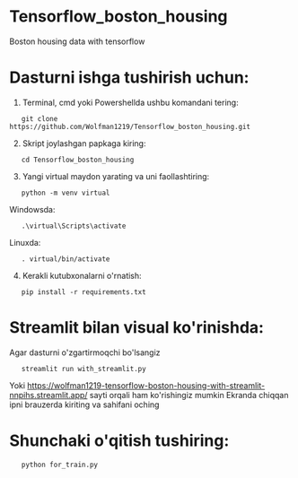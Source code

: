 # Tensorflow_boston_housing
Boston housing data with tensorflow
# Dasturni ishga tushirish uchun:
1) Terminal, cmd yoki Powershellda ushbu komandani tering:
```shell
   git clone https://github.com/Wolfman1219/Tensorflow_boston_housing.git
```

2) Skript joylashgan papkaga kiring:
```shell
   cd Tensorflow_boston_housing
```

3) Yangi virtual maydon yarating va uni faollashtiring:
```shell
   python -m venv virtual
```

  Windowsda:
  ```shell
     .\virtual\Scripts\activate
  ```

  Linuxda:
  ```shell
     . virtual/bin/activate
  ```

4) Kerakli kutubxonalarni o'rnatish:
```shell
   pip install -r requirements.txt
```

# Streamlit bilan visual ko'rinishda:
Agar dasturni o'zgartirmoqchi bo'lsangiz
```shell
   streamlit run with_streamlit.py
```
Yoki https://wolfman1219-tensorflow-boston-housing-with-streamlit-nnpihs.streamlit.app/ sayti orqali ham ko'rishingiz mumkin
Ekranda chiqqan ipni brauzerda kiriting va sahifani oching

# Shunchaki o'qitish tushiring:
```shell
   python for_train.py
```
